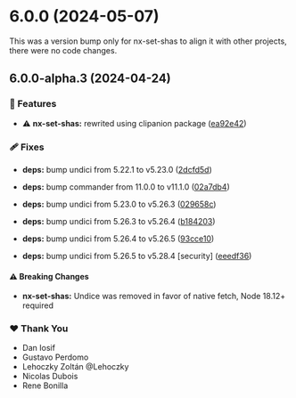 # 6.0.0 (2024-05-07)

This was a version bump only for nx-set-shas to align it with other projects, there were no code changes.

## 6.0.0-alpha.3 (2024-04-24)

### 🚀 Features

- ⚠️ **nx-set-shas:** rewrited using clipanion package ([ea92e42](https://github.com/gperdomor/nx-tools/commit/ea92e42))

### 🩹 Fixes

- **deps:** bump undici from 5.22.1 to v5.23.0 ([2dcfd5d](https://github.com/gperdomor/nx-tools/commit/2dcfd5d))

- **deps:** bump commander from 11.0.0 to v11.1.0 ([02a7db4](https://github.com/gperdomor/nx-tools/commit/02a7db4))

- **deps:** bump undici from 5.23.0 to v5.26.3 ([029658c](https://github.com/gperdomor/nx-tools/commit/029658c))

- **deps:** bump undici from 5.26.3 to v5.26.4 ([b184203](https://github.com/gperdomor/nx-tools/commit/b184203))

- **deps:** bump undici from 5.26.4 to v5.26.5 ([93cce10](https://github.com/gperdomor/nx-tools/commit/93cce10))

- **deps:** bump undici from 5.26.5 to v5.28.4 [security] ([eeedf36](https://github.com/gperdomor/nx-tools/commit/eeedf36))

#### ⚠️ Breaking Changes

- **nx-set-shas:** Undice was removed in favor of native fetch, Node 18.12+ required

### ❤️ Thank You

- Dan Iosif
- Gustavo Perdomo
- Lehoczky Zoltán @Lehoczky
- Nicolas Dubois
- Rene Bonilla
